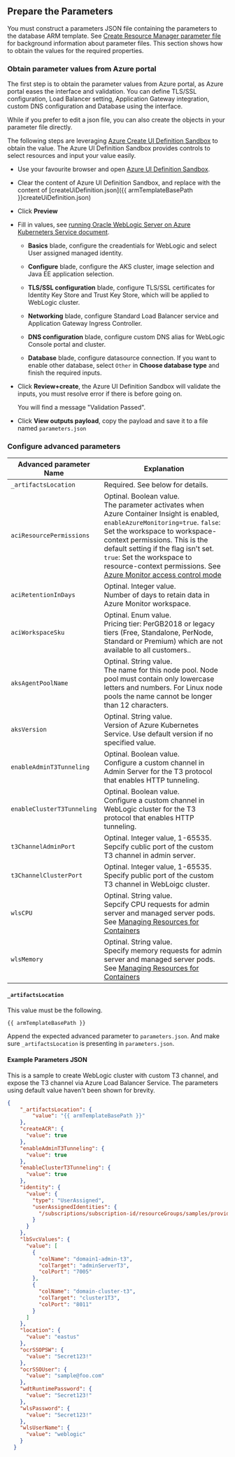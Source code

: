 ## Prepare the Parameters

You must construct a parameters JSON file containing the parameters to the database ARM template.
See [Create Resource Manager parameter file](https://docs.microsoft.com/en-us/azure/azure-resource-manager/templates/parameter-files) for background information about parameter files.
This section shows how to obtain the values for the required properties.

### Obtain parameter values from Azure portal

The first step is to obtain the parameter values from Azure portal, as Azure portal eases the interface and validation. 
You can define TLS/SSL configuration, Load Balancer setting, Application Gateway integration, custom DNS configuration and Database using the interface.

While if you prefer to edit a json file, you can also create the objects in your parameter file directly. 

The following steps are leveraging [Azure Create UI Definition Sandbox](https://portal.azure.com/?feature.customPortal=false#blade/Microsoft_Azure_CreateUIDef/SandboxBlade) to obtain the value. The Azure UI Definition Sandbox provides controls to select resources and input your value easily. 

- Use your favourite browser and open [Azure UI Definition Sandbox](https://portal.azure.com/?feature.customPortal=false#blade/Microsoft_Azure_CreateUIDef/SandboxBlade).

- Clear the content of Azure UI Definition Sandbox, and replace with the content of [createUiDefinition.json]({{ armTemplateBasePath }}createUiDefinition.json)

- Click **Preview**

- Fill in values, see [running Oracle WebLogic Server on Azure Kuberneters Service document](https://oracle.github.io/weblogic-kubernetes-operator/userguide/aks/).

  - **Basics** blade, configure the creadentials for WebLogic and select User assigned managed identity.

  - **Configure** blade, configure the AKS cluster, image selection and Java EE application selection.

  - **TLS/SSL configuration** blade, configure TLS/SSL certificates for Identity Key Store and Trust Key Store, which will be applied to WebLogic cluster.

  - **Networking** blade, configure Standard Load Balancer service and Application Gateway Ingress Controller.

  - **DNS configuration** blade, configure custom DNS alias for WebLogic Console portal and cluster.

  - **Database** blade, configure datasource connection. If you want to enable other database, select `Other` in **Choose database type** and finish the required inputs.

- Click **Review+create**, the Azure UI Definition Sandbox will validate the inputs, you must resolve error if there is before going on. 

  You will find a message "Validation Passed".

- Click **View outputs payload**, copy the payload and save it to a file named `parameters.json`

### Configure advanced parameters

| Advanced parameter Name | Explanation |
|----------------|-------------|
| `_artifactsLocation`| Required. See below for details. |
| `aciResourcePermissions`| Optinal. Boolean value. <br> The parameter activates when Azure Container Insight is enabled, `enableAzureMonitoring=true`. `false`: Set the workspace to workspace-context permissions. This is the default setting if the flag isn't set. `true`: Set the workspace to resource-context permissions. See [Azure Monitor access control mode](https://docs.microsoft.com/en-us/azure/azure-monitor/logs/manage-access#configure-access-control-mode) |
| `aciRetentionInDays`| Optinal. Integer value. <br> Number of days to retain data in Azure Monitor workspace. |
| `aciWorkspaceSku`| Optinal. Enum value. <br> Pricing tier: PerGB2018 or legacy tiers (Free, Standalone, PerNode, Standard or Premium) which are not available to all customers.. |
| `aksAgentPoolName` | Optinal. String value. <br> The name for this node pool. Node pool must contain only lowercase letters and numbers. For Linux node pools the name cannot be longer than 12 characters. |
| `aksVersion`| Optinal. String value. <br> Version of Azure Kubernetes Service. Use default version if no specified value. |
| `enableAdminT3Tunneling`| Optinal. Boolean value. <br> Configure a custom channel in Admin Server for the T3 protocol that enables HTTP tunneling. |
| `enableClusterT3Tunneling` | Optinal. Boolean value. <br> Configure a custom channel in WebLogic cluster for the T3 protocol that enables HTTP tunneling. |
| `t3ChannelAdminPort` | Optinal. Integer value, 1-65535. <br> Sepcify cublic port of the custom T3 channel in admin server. |
| `t3ChannelClusterPort` | Optinal. Integer value, 1-65535. <br> Specify public port of the custom T3 channel in WebLoigc cluster. |
| `wlsCPU` | Optinal. String value. <br> Sepcify CPU requests for admin server and managed server pods. See [Managing Resources for Containers](https://kubernetes.io/docs/concepts/configuration/manage-resources-containers/)|
| `wlsMemory` | Optinal. String value. <br> Specify memory requests for admin server and managed server pods. See [Managing Resources for Containers](https://kubernetes.io/docs/concepts/configuration/manage-resources-containers/)|


#### `_artifactsLocation`

This value must be the following.

```bash
{{ armTemplateBasePath }}
```

Append the expected advanced parameter to `parameters.json`. And make sure `_artifactsLocation` is presenting in `parameters.json`.

#### Example Parameters JSON

This is a sample to create WebLogic cluster with custom T3 channel, and expose the T3 channel via Azure Load Balancer Service. 
The parameters using default value haven't been shown for brevity.

```json
{
    "_artifactsLocation": {
        "value": "{{ armTemplateBasePath }}"
    },
    "createACR": {
      "value": true
    },
    "enableAdminT3Tunneling": {
      "value": true
    },
    "enableClusterT3Tunneling": {
      "value": true
    },
    "identity": {
      "value": {
        "type": "UserAssigned",
        "userAssignedIdentities": {
          "/subscriptions/subscription-id/resourceGroups/samples/providers/Microsoft.ManagedIdentity/userAssignedIdentities/azure_wls_aks": {}
        }
      }
    },
    "lbSvcValues": {
      "value": [
        {
          "colName": "domain1-admin-t3",
          "colTarget": "adminServerT3",
          "colPort": "7005"
        },
        {
          "colName": "domain-cluster-t3",
          "colTarget": "cluster1T3",
          "colPort": "8011"
        }
      ]
    },
    "location": {
      "value": "eastus"
    },
    "ocrSSOPSW": {
      "value": "Secret123!"
    },
    "ocrSSOUser": {
      "value": "sample@foo.com"
    },
    "wdtRuntimePassword": {
      "value": "Secret123!"
    },
    "wlsPassword": {
      "value": "Secret123!"
    },
    "wlsUserName": {
      "value": "weblogic"
    }
  }
```